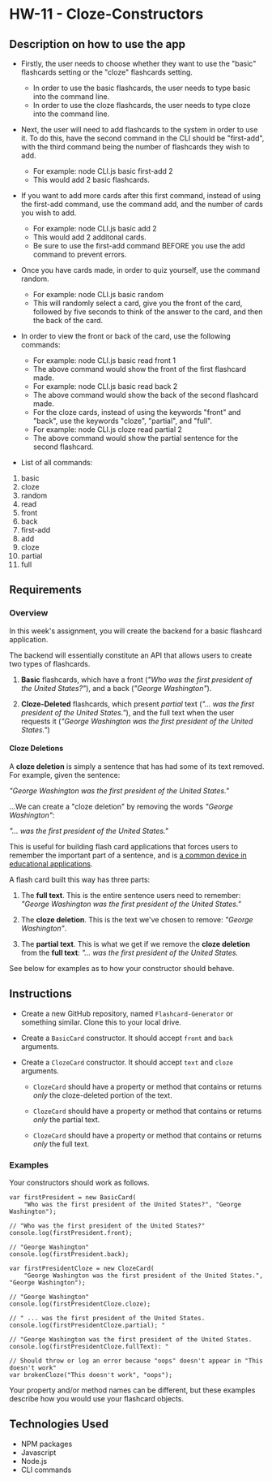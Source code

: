 # HW-11 - Cloze-Constructors

## Description on how to use the app

* Firstly, the user needs to choose whether they want to use the "basic" flashcards setting or the "cloze" flashcards setting.
  * In order to use the basic flashcards, the user needs to type basic into the command line.
  * In order to use the cloze flashcards, the user needs to type cloze into the command line. 
* Next, the user will need to add flashcards to the system in order to use it. To do this, have the second command in the CLI should be "first-add", with the third command being the number of flashcards they wish to add.
  * For example: node CLI.js basic first-add 2
  * This would add 2 basic flashcards.
* If you want to add more cards after this first command, instead of using the first-add command, use the command add, and the number of cards you wish to add.
  * For example: node CLI.js basic add 2
  * This would add 2 additonal cards.
  * Be sure to use the first-add command BEFORE you use the add command to prevent errors.
* Once you have cards made, in order to quiz yourself, use the command random.
  * For example: node CLI.js basic random
  * This will randomly select a card, give you the front of the card, followed by five seconds to think of the answer to the card, and then the back of the card. 
* In order to view the front or back of the card, use the following commands:
  * For example: node CLI.js basic read front 1
  * The above command would show the front of the first flashcard made.
  * For example: node CLI.js basic read back 2
  * The above command would show the back of the second flashcard made. 
  * For the cloze cards, instead of using the keywords "front" and "back", use the keywords "cloze", "partial", and "full". 
  * For example: node CLI.js cloze read partial 2
  * The above command would show the partial sentence for the second flashcard. 
  
* List of all commands:
1. basic
2. cloze
3. random
4. read
5. front
6. back
7. first-add
8. add
9. cloze
10. partial
11. full

## Requirements

### Overview

In this week's assignment, you will create the backend for a basic flashcard application.

The backend will essentially constitute an API that allows users to create two types of flashcards.

1. **Basic** flashcards, which have a front (_"Who was the first president of the United States?"_), and a back (_"George Washington"_).

2. **Cloze-Deleted** flashcards, which present _partial_ text (_"... was the first president of the United States."_), and the full text when the user requests it (_"George Washington was the first president of the United States."_)

#### Cloze Deletions

A **cloze deletion** is simply a sentence that has had some of its text removed. For example, given the sentence:

_"George Washington was the first president of the United States."_

...We can create a "cloze deletion" by removing the words _"George Washington"_:

_"... was the first president of the United States."_

This is useful for building flash card applications that forces users to remember the important part of a sentence, and is [a common device in educational applications](https://en.wikipedia.org/wiki/Cloze_test).

A flash card built this way has three parts:

1. The **full text**. This is the entire sentence users need to remember:  _"George Washington was the first president of the United States."_

2. The **cloze deletion**. This is the text we've chosen to remove: _"George Washington"_.

3. The **partial text**. This is what we get if we remove the **cloze deletion** from the **full text**: _"... was the first president of the United States._

See below for examples as to how your constructor should behave.

## Instructions

* Create a new GitHub repository, named `Flashcard-Generator` or something similar. Clone this to your local drive.

* Create a `BasicCard` constructor. It should accept `front` and `back` arguments.

* Create a `ClozeCard` constructor. It should accept `text` and `cloze` arguments.

  * `ClozeCard` should have a property or method that contains or returns _only_ the cloze-deleted portion of the text.

  * `ClozeCard` should have a property or method that contains or returns _only_ the partial text.

  * `ClozeCard` should have a property or method that contains or returns _only_ the full text.


### Examples

Your constructors should work as follows.

```
var firstPresident = new BasicCard(
    "Who was the first president of the United States?", "George Washington");

// "Who was the first president of the United States?"
console.log(firstPresident.front); 

// "George Washington"
console.log(firstPresident.back); 

var firstPresidentCloze = new ClozeCard(
    "George Washington was the first president of the United States.", "George Washington");

// "George Washington"
console.log(firstPresidentCloze.cloze); 

// " ... was the first president of the United States.
console.log(firstPresidentCloze.partial); "

// "George Washington was the first president of the United States.
console.log(firstPresidentCloze.fullText): "

// Should throw or log an error because "oops" doesn't appear in "This doesn't work"
var brokenCloze("This doesn't work", "oops"); 
```

Your property and/or method names can be different, but these examples describe how you would use your flashcard objects. 


## Technologies Used

- NPM packages
- Javascript
- Node.js
- CLI commands
